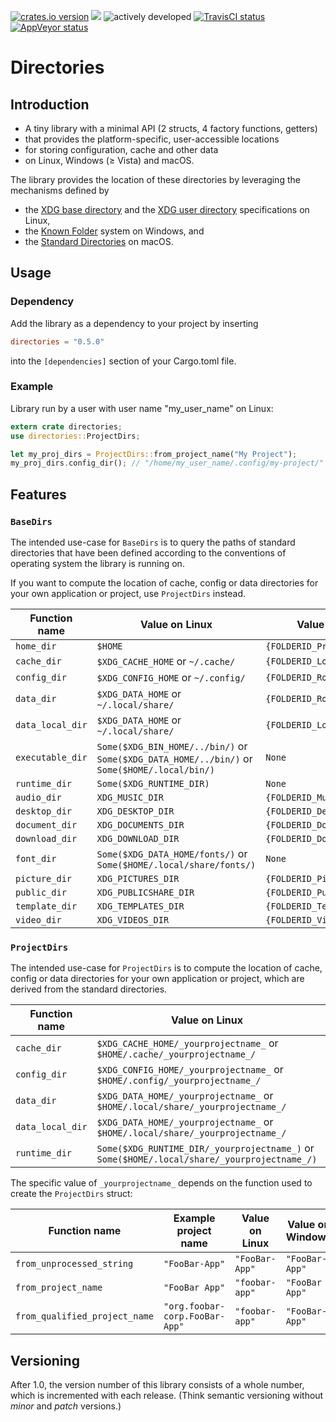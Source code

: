 [![crates.io version](https://img.shields.io/crates/v/directories.svg)](https://crates.io/crates/directories) [![](https://docs.rs/directories/badge.svg)](https://docs.rs/directories/) ![actively developed](https://img.shields.io/badge/maintenance-actively--developed-brightgreen.svg) [![TravisCI status](https://travis-ci.org/soc/directories-rs.svg?branch=master)](https://travis-ci.org/soc/directories-rs) [![AppVeyor status](https://ci.appveyor.com/api/projects/status/p5c600gk0lthlhjn?svg=true)](https://ci.appveyor.com/project/soc/directories-rs)

# Directories

## Introduction

- A tiny library with a minimal API (2 structs, 4 factory functions, getters)
- that provides the platform-specific, user-accessible locations
- for storing configuration, cache and other data
- on Linux, Windows (≥ Vista) and macOS.

The library provides the location of these directories by leveraging the mechanisms defined by
- the [XDG base directory](https://standards.freedesktop.org/basedir-spec/basedir-spec-latest.html) and
  the [XDG user directory](https://www.freedesktop.org/wiki/Software/xdg-user-dirs/) specifications on Linux,
- the [Known Folder](https://msdn.microsoft.com/en-us/library/windows/desktop/bb776911(v=vs.85).aspx) system on Windows, and
- the [Standard Directories](https://developer.apple.com/library/content/documentation/FileManagement/Conceptual/FileSystemProgrammingGuide/FileSystemOverview/FileSystemOverview.html#//apple_ref/doc/uid/TP40010672-CH2-SW6)
  on macOS.

## Usage

### Dependency

Add the library as a dependency to your project by inserting

```toml
directories = "0.5.0"
```

into the `[dependencies]` section of your Cargo.toml file.

### Example

Library run by a user with user name "my_user_name" on Linux:

```rust
extern crate directories;
use directories::ProjectDirs;

let my_proj_dirs = ProjectDirs::from_project_name("My Project");
my_proj_dirs.config_dir(); // "/home/my_user_name/.config/my-project/"
```

## Features

### `BaseDirs`

The intended use-case for `BaseDirs` is to query the paths of standard directories
that have been defined according to the conventions of operating system the library is running on.

If you want to compute the location of cache, config or data directories for your own application or project, use `ProjectDirs` instead.

| Function name    | Value on Linux                                                                               | Value on Windows                 | Value on macOS                       |
| ---------------- | -------------------------------------------------------------------------------------------- | -------------------------------- | ------------------------------------ |
| `home_dir`       | `$HOME`                                                                                      | `{FOLDERID_Profile}`             | `$HOME`                              |
| `cache_dir`      | `$XDG_CACHE_HOME`  or `~/.cache/`                                                            | `{FOLDERID_LocalAppData}/cache/` | `$HOME/Library/Caches/`              |
| `config_dir`     | `$XDG_CONFIG_HOME` or `~/.config/`                                                           | `{FOLDERID_RoamingAppData}`      | `$HOME/Library/Preferences/`         |
| `data_dir`       | `$XDG_DATA_HOME`   or `~/.local/share/`                                                      | `{FOLDERID_RoamingAppData}`      | `$HOME/Library/Application Support/` |
| `data_local_dir` | `$XDG_DATA_HOME`   or `~/.local/share/`                                                      | `{FOLDERID_LocalAppData}`        | `$HOME/Library/Application Support/` |
| `executable_dir` | `Some($XDG_BIN_HOME/../bin/)` or `Some($XDG_DATA_HOME/../bin/)` or `Some($HOME/.local/bin/)` | `None`                           | `None`                               |
| `runtime_dir`    | `Some($XDG_RUNTIME_DIR)`                                                                     | `None`                           | `None`                               |
| `audio_dir`      | `XDG_MUSIC_DIR`                                                                              | `{FOLDERID_Music}`               | `$HOME/Music/`                       |
| `desktop_dir`    | `XDG_DESKTOP_DIR`                                                                            | `{FOLDERID_Desktop}`             | `$HOME/Desktop/`                     |
| `document_dir`   | `XDG_DOCUMENTS_DIR`                                                                          | `{FOLDERID_Documents}`           | `$HOME/Documents/`                   |
| `download_dir`   | `XDG_DOWNLOAD_DIR`                                                                           | `{FOLDERID_Downloads}`           | `$HOME/Downloads/`                   |
| `font_dir`       | `Some($XDG_DATA_HOME/fonts/)` or `Some($HOME/.local/share/fonts/)`                           | `None`                           | `Some($HOME/Library/Fonts/)`         |
| `picture_dir`    | `XDG_PICTURES_DIR`                                                                           | `{FOLDERID_Pictures}`            | `$HOME/Pictures/`                    |
| `public_dir`     | `XDG_PUBLICSHARE_DIR`                                                                        | `{FOLDERID_Public}`              | `$HOME/Public/`                      |
| `template_dir`   | `XDG_TEMPLATES_DIR`                                                                          | `{FOLDERID_Templates}`           | `None`                               |
| `video_dir`      | `XDG_VIDEOS_DIR`                                                                             | `{FOLDERID_Videos}`              | `$HOME/Movies/`                      |

### `ProjectDirs`

The intended use-case for `ProjectDirs` is to compute the location of cache, config or data directories for your own application or project,
which are derived from the standard directories.

| Function name    | Value on Linux                                                                              | Value on Windows                                   | Value on macOS                                         |
| ---------------- | ------------------------------------------------------------------------------------------- | -------------------------------------------------- | ------------------------------------------------------ |
| `cache_dir`      | `$XDG_CACHE_HOME/_yourprojectname_`        or `$HOME/.cache/_yourprojectname_/`             | `{FOLDERID_LocalAppData}/_yourprojectname_/cache/` | `$HOME/Library/Caches/_yourprojectname_/`              |
| `config_dir`     | `$XDG_CONFIG_HOME/_yourprojectname_`       or `$HOME/.config/_yourprojectname_/`            | `{FOLDERID_RoamingAppData}/_yourprojectname_/`     | `$HOME/Library/Preferences/_yourprojectname_/`         |
| `data_dir`       | `$XDG_DATA_HOME/_yourprojectname_`         or `$HOME/.local/share/_yourprojectname_/`       | `{FOLDERID_RoamingAppData}/_yourprojectname_/`     | `$HOME/Library/Application Support/_yourprojectname_/` |
| `data_local_dir` | `$XDG_DATA_HOME/_yourprojectname_`         or `$HOME/.local/share/_yourprojectname_/`       | `{FOLDERID_LocalAppData}/_yourprojectname_/`       | `$HOME/Library/Application Support/_yourprojectname_/` |
| `runtime_dir`    | `Some($XDG_RUNTIME_DIR/_yourprojectname_)` or `Some($HOME/.local/share/_yourprojectname_/)` | `None`                                             | `None`                                                 |

The specific value of `_yourprojectname_` depends on the function used to create the `ProjectDirs` struct:

| Function name                 | Example project name           | Value on Linux | Value on Windows | Value on macOS                 |
| ----------------------------- | ------------------------------ | -------------- | ---------------- | ------------------------------ |
| `from_unprocessed_string`     | `"FooBar-App"`                 | `"FooBar-App"` | `"FooBar-App"`   | `"FooBar-App"`                 |
| `from_project_name`           | `"FooBar App"`                 | `"foobar-app"` | `"FooBar App"`   | `"FooBar App"`                 |
| `from_qualified_project_name` | `"org.foobar-corp.FooBar-App"` | `"foobar-app"` | `"FooBar-App"`   | `"org.foobar-corp.FooBar-App"` |

## Versioning

After 1.0, the version number of this library consists of a whole number, which is incremented with each release.
(Think semantic versioning without _minor_ and _patch_ versions.)
